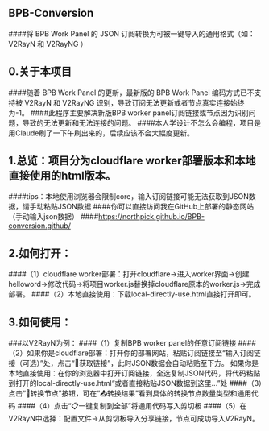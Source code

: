 ## BPB-Conversion
####将 BPB Work Panel 的 JSON 订阅转换为可被一键导入的通用格式（如： V2RayN 和 V2RayNG ）

## 0.关于本项目
####随着 BPB Work Panel 的更新，最新版的 BPB Work Panel 编码方式已不支持被 V2RayN 和 V2RayNG 识别，导致订阅无法更新或者节点真实连接始终为-1。
####此程序主要解决新版BPB worker panel订阅链接或节点因为识别问题，导致的无法更新和无法连接的问题。
####本人学设计不怎么会编程，项目是用Claude刷了一下午刷出来的，后续应该不会大幅度更新。

## 1.总览：项目分为cloudflare worker部署版本和本地直接使用的html版本。
####tips：本地使用浏览器会限制core，输入订阅链接可能无法获取到JSON数据，请手动粘贴JSON数据
####你可以直接访问我在GitHub上部署的静态网站（手动输入json数据）
####https://northpick.github.io/BPB-conversion.github/

## 2.如何打开：
####（1）cloudflare worker部署：打开cloudflare->进入worker界面->创建helloword->修改代码->将项目worker.js替换掉cloudflare原本的worker.js->完成部署。
####（2）本地直接使用：下载local-directly-use.html直接打开即可。

## 3.如何使用：
###以V2RayN为例：
####（1）复制BPB worker panel的任意订阅链接
####（2）如果你是cloudflare部署：打开你的部署网站，粘贴订阅链接至“输入订阅链接（可选）”处，点击“📡获取链接”，此时JSON数据会自动粘贴至下方。
如果你是本地直接使用：在你的浏览器中打开订阅链接，全选复制JSON代码，将代码粘贴到打开的local-directly-use.html“或者直接粘贴JSON数据到这里...”处
####（3）点击“🔄转换节点”按钮，可在“📤转换结果”看到具体的转换节点数量类型和通用代码
####（4）点击“📋一键复制到全部”将通用代码写入剪切板
####（5）在V2RayN中选择：配置文件->从剪切板导入分享链接，节点可成功导入V2RayN。

